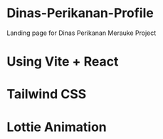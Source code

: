 # Dinas-Perikanan-Profile
Landing page for Dinas Perikanan Merauke Project

# Using Vite + React
# Tailwind CSS
# Lottie Animation